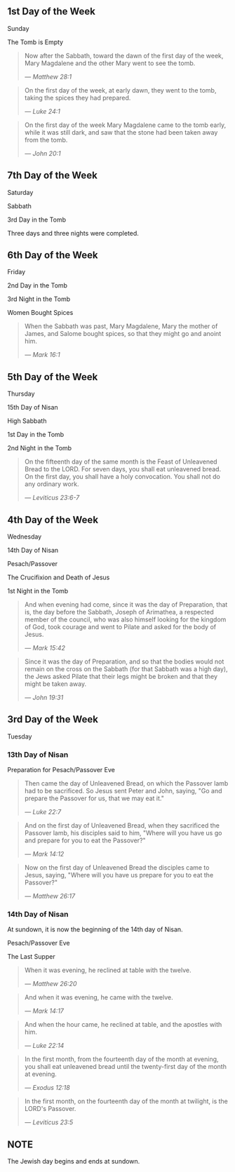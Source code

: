## 1st Day of the Week

Sunday

The Tomb is Empty

> Now after the Sabbath, toward the dawn of the first day of the week, Mary Magdalene and the other Mary went to see the tomb.
>
> — _Matthew 28:1_

> On the first day of the week, at early dawn, they went to the tomb, taking the spices they had prepared.
>
> — _Luke 24:1_

> On the first day of the week Mary Magdalene came to the tomb early, while it was still dark, and saw that the stone had been taken away from the tomb.
>
> — _John 20:1_

## 7th Day of the Week

Saturday

Sabbath

3rd Day in the Tomb

Three days and three nights were completed.

## 6th Day of the Week

Friday

2nd Day in the Tomb

3rd Night in the Tomb

Women Bought Spices

> When the Sabbath was past, Mary Magdalene, Mary the mother of James, and Salome bought spices, so that they might go and anoint him.
>
> — _Mark 16:1_

## 5th Day of the Week

Thursday

15th Day of Nisan

High Sabbath

1st Day in the Tomb

2nd Night in the Tomb

> On the fifteenth day of the same month is the Feast of Unleavened Bread to the LORD. For seven days, you shall eat unleavened bread. On the first day, you shall have a holy convocation. You shall not do any ordinary work.
>
> — _Leviticus 23:6-7_

## 4th Day of the Week

Wednesday

14th Day of Nisan

Pesach/Passover

The Crucifixion and Death of Jesus

1st Night in the Tomb

> And when evening had come, since it was the day of Preparation, that is, the day before the Sabbath, Joseph of Arimathea, a respected member of the council, who was also himself looking for the kingdom of God, took courage and went to Pilate and asked for the body of Jesus.
>
> — _Mark 15:42_

> Since it was the day of Preparation, and so that the bodies would not remain on the cross on the Sabbath (for that Sabbath was a high day), the Jews asked Pilate that their legs might be broken and that they might be taken away.
>
> — _John 19:31_

## 3rd Day of the Week

Tuesday

### 13th Day of Nisan

Preparation for Pesach/Passover Eve

> Then came the day of Unleavened Bread, on which the Passover lamb had to be sacrificed. So Jesus sent Peter and John, saying, "Go and prepare the Passover for us, that we may eat it."
>
> — _Luke 22:7_

> And on the first day of Unleavened Bread, when they sacrificed the Passover lamb, his disciples said to him, "Where will you have us go and prepare for you to eat the Passover?"
>
> — _Mark 14:12_

> Now on the first day of Unleavened Bread the disciples came to Jesus, saying, "Where will you have us prepare for you to eat the Passover?"
>
> — _Matthew 26:17_

### 14th Day of Nisan

At sundown, it is now the beginning of the 14th day of Nisan.

Pesach/Passover Eve

The Last Supper

> When it was evening, he reclined at table with the twelve.
>
> — _Matthew 26:20_

> And when it was evening, he came with the twelve.
>
> — _Mark 14:17_

> And when the hour came, he reclined at table, and the apostles with him.
>
> — _Luke 22:14_

> In the first month, from the fourteenth day of the month at evening, you shall eat unleavened bread until the twenty-first day of the month at evening.
>
> — _Exodus 12:18_

> In the first month, on the fourteenth day of the month at twilight, is the LORD's Passover.
>
> — _Leviticus 23:5_

## NOTE

The Jewish day begins and ends at sundown.
